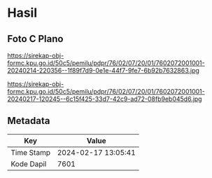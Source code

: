 # Hasil

## Foto C Plano

https://sirekap-obj-formc.kpu.go.id/50c5/pemilu/pdpr/76/02/07/20/01/7602072001001-20240214-220356--1f89f7d9-0e1e-44f7-9fe7-6b92b7632863.jpg

https://sirekap-obj-formc.kpu.go.id/50c5/pemilu/pdpr/76/02/07/20/01/7602072001001-20240217-120245--6c15f425-33d7-42c9-ad72-08fb9eb045d6.jpg


## Metadata

| Key        | Value               |
| ---------- | ------------------- |
| Time Stamp | 2024-02-17 13:05:41 |
| Kode Dapil | 7601                |



